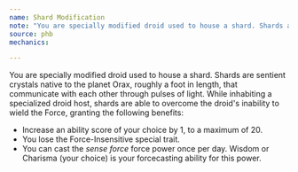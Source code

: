 ```yaml
---
name: Shard Modification
note: "You are specially modified droid used to house a shard. Shards are sentient crystals native to the planet Orax, roughly a foot in length, that communicate with each other through pulses of light. While inhabiting a specialized droid host, shards are able to overcome the droid's inability to wield the Force, granting the following benefits:"
source: phb
mechanics:

---
```

You are specially modified droid used to house a shard. Shards are sentient crystals native to the planet Orax, roughly a foot in length, that communicate with each other through pulses of light. While inhabiting a specialized droid host, shards are able to overcome the droid's inability to wield the Force, granting the following benefits:

- Increase an ability score of your choice by 1, to a maximum of 20.
- You lose the Force-Insensitive special trait.
- You can cast the *sense force* force power once per day. Wisdom or Charisma (your choice) is your forcecasting ability for this power.

